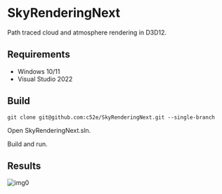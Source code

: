 # SkyRenderingNext

Path traced cloud and atmosphere rendering in D3D12.

## Requirements

* Windows 10/11
* Visual Studio 2022

## Build

```
git clone git@github.com:c52e/SkyRenderingNext.git --single-branch
```
Open SkyRenderingNext.sln.

Build and run.

## Results

![img0](https://c52e.github.io/SkyRenderingNext/data/img0.jpg)
